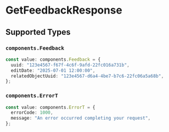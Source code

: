 # GetFeedbackResponse


## Supported Types

### `components.Feedback`

```typescript
const value: components.Feedback = {
  uuid: "123e4567-f67f-4c6f-9afd-22fc016a731b",
  editDate: "2025-07-01 12:00:00",
  relatedObjectUuid: "123e4567-d6a4-4be7-b7c6-22fc06a5a68b",
};
```

### `components.ErrorT`

```typescript
const value: components.ErrorT = {
  errorCode: 1000,
  message: "An error occurred completing your request",
};
```

